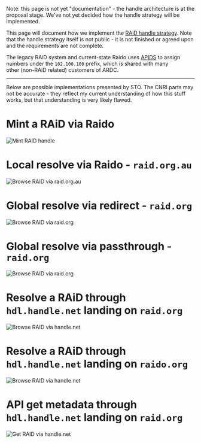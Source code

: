 Note: this page is not yet "documentation" - the handle architecture is at the
proposal stage. We've not yet decided how the handle strategy will be
implemented.

This page will document how we implement the [RAiD handle strategy](https://confluence.ardc.edu.au/display/~stolley/RAID+handles+-+requirements+and+strategy).
Note that the handle strategy itself is not public - it is not finished or 
agreed upon and the requirements are not complete.

The legacy RAiD system and current-state Raido uses [APIDS](https://github.com/au-research/ANDS-PIDS-Service) 
to assign numbers under the `102.100.100` prefix, which is shared with many  
other (non-RAiD related) customers of ARDC.

----

Below are possible implementations presented by STO. The CNRI parts may not 
be accurate - they reflect my current understanding of how this stuff works,
but that understanding is very likely flawed.


# Mint a RAiD via Raido 

![Mint RAID handle](https://www.plantuml.com/plantuml/png/7Sj1Ze8n20RG_PnYF43BtjiW9PQ4qZ_qGwzlTFkITxCGhw6L_Z-1wzo9aj_zQPZrgACfEw21BdiHLqizoYcJacriMcn1OmjzpQ22IYM9j3OvXYij2xINSVk5VZa7QldV1m00?cache=no)


# Local resolve via Raido - `raid.org.au`

![Browse RAID via `raid.org.au`](https://www.plantuml.com/plantuml/png/7Sf13W8n243HlQVG0xJilGr3YIMXCA7WND-Ckv-Vzn8ZhS4L-foPvtu315xz8pdhgCr1RicMdNm1LWlUZ44J0cKuB1I3uGJtasJA2WQoa3RHXZ8SuTVcTlFs5Vo7zrFHifO-VW00?cache=no)


# Global resolve via redirect - `raid.org`

![Browse RAID via `raid.org`](https://www.plantuml.com/plantuml/png/9Sv1hiCm20JG_J_5xm4SzbtbAWHGZMJZ24Dp_JhjQaQZjvXz1dfaRtyFDMh9ajx-QyGvdm2Er_RIg7da5ATX8HORZGwOnMKAEjMbb0TqL0CU1FUc8HJf0cIkfQ9n4pXyN5FApSjRyLTSM7tXxMnetoEx6A_y0000?cache=no)


# Global resolve via passthrough - `raid.org`

![Browse RAID via `raid.org`](https://www.plantuml.com/plantuml/png/9OwxZSD030Npg-9Sm8gv8xL2SGajWHKfy6ErRykEtiDWWbaZqREE-VSGfLcTo-V_o3pZ2U1uBRlagAs2dKoJDHUo0x2QSp0w3N2KRd2WA7GZk9aaKvOpaBgqWTedm-Ps1RTRRo_1tpan8eTRxMCv9-gtPMNjdtq3?cache=no)


# Resolve a RAiD through `hdl.handle.net` landing on `raid.org`

![Browse RAID via `handle.net`](https://www.plantuml.com/plantuml/png/7ShB3SCm20RWUwTe1t2uTnk2KOnaGuIXMRzERl_Z-uXIpyhf_TqYpla5SBosGwBbdfETJ8CrDh81cCLvCZgrfQGQ31I5QWJt9i4KwGoaBgMXriwmkrsJoytBJx0ytzFw0gB7TguGEVhh3m00?cache=no)


# Resolve a RAiD through `hdl.handle.net` landing on `raido.org`

![Browse RAID via `handle.net`](https://www.plantuml.com/plantuml/png/7SlH3SCm20JG_qxH3a3uxpO4enZ9nX66Plqw-JlTlVkeSSiYwUrT8yxvHNIwjaEZvfvJd8U5M6myEbA2onHohajf6TX93SjWl3iDuKWNP7E5IbQQuExZcW8tXvyIFDjpXhQ4sh6TAqJszle3?cache=no)

# API get metadata through `hdl.handle.net` landing on `raid.org`

![Get RAID via `handle.net`](https://www.plantuml.com/plantuml/png/7ShB4G8n20RWkrLe0Intkq72R9X9I8Q0jczsR__ZUwbnooBfxLaZvdeZElsEKwFc9vSu3mknE7Xqf0IN9UHSjz8oi9CQbi5uRHh2aIx8vWgLh3H1cWgd15mUlafmdtThMwYTnzmXihV77m00?cache=no)

